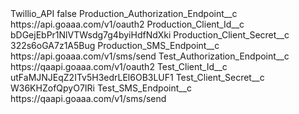 <?xml version="1.0" encoding="UTF-8"?>
<CustomMetadata xmlns="http://soap.sforce.com/2006/04/metadata" xmlns:xsi="http://www.w3.org/2001/XMLSchema-instance" xmlns:xsd="http://www.w3.org/2001/XMLSchema">
    <label>Twillio_API</label>
    <protected>false</protected>
    <values>
        <field>Production_Authorization_Endpoint__c</field>
        <value xsi:type="xsd:string">https://api.goaaa.com/v1/oauth2</value>
    </values>
    <values>
        <field>Production_Client_Id__c</field>
        <value xsi:type="xsd:string">bDGejEbPr1NlVTWsdg7g4byiHdfNdXki</value>
    </values>
    <values>
        <field>Production_Client_Secret__c</field>
        <value xsi:type="xsd:string">322s6oGA7z1A5Bug</value>
    </values>
    <values>
        <field>Production_SMS_Endpoint__c</field>
        <value xsi:type="xsd:string">https://api.goaaa.com/v1/sms/send</value>
    </values>
    <values>
        <field>Test_Authorization_Endpoint__c</field>
        <value xsi:type="xsd:string">https://qaapi.goaaa.com/v1/oauth2</value>
    </values>
    <values>
        <field>Test_Client_Id__c</field>
        <value xsi:type="xsd:string">utFaMJNJEqZ2ITv5H3edrLEl6OB3LUF1</value>
    </values>
    <values>
        <field>Test_Client_Secret__c</field>
        <value xsi:type="xsd:string">W36KHZofQpyO7IRi</value>
    </values>
    <values>
        <field>Test_SMS_Endpoint__c</field>
        <value xsi:type="xsd:string">https://qaapi.goaaa.com/v1/sms/send</value>
    </values>
</CustomMetadata>

